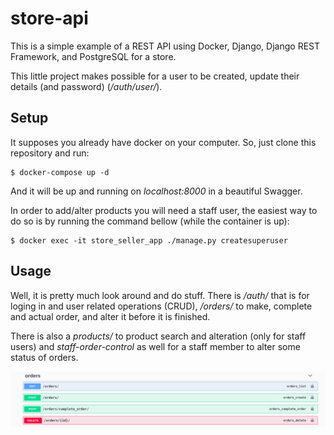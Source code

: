 # store-api

This is a simple example of a REST API using Docker, Django, Django REST Framework,
and PostgreSQL for a store.

This little project makes possible for a user to be created, update their details 
(and password) (*/auth/user/*).

## Setup

It supposes you already have docker on your computer. So, just clone this repository 
and run:
```
$ docker-compose up -d

```
And it will be up and running on *localhost:8000* in a beautiful Swagger.

In order to add/alter products you will need a staff user, the easiest way
to do so is by running the command bellow (while the container is up):
```
$ docker exec -it store_seller_app ./manage.py createsuperuser

```

## Usage

Well, it is pretty much  look around and do stuff. There is */auth/* that is for loging in
and user related operations (CRUD), */orders/* to make, complete and actual order, and 
alter it before it is finished.

There is also a *products/* to product search and alteration (only for staff users) and
*staff-order-control* as well for a staff member to alter some status of orders.



![api](api.png)


